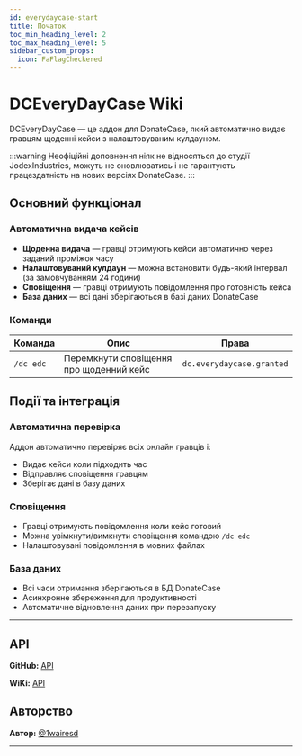 ```yaml
---
id: everydaycase-start
title: Початок
toc_min_heading_level: 2
toc_max_heading_level: 5
sidebar_custom_props:
  icon: FaFlagCheckered
---
```


# DCEveryDayCase Wiki

DCEveryDayCase — це аддон для DonateCase, який автоматично видає гравцям щоденні кейси з налаштовуваним кулдауном.

:::warning
Неофіційні доповнення ніяк не відносяться до студії JodexIndustries, можуть не оновлюватись і не гарантують працездатність на нових версіях DonateCase.
:::

## Основний функціонал

### Автоматична видача кейсів
- **Щоденна видача** — гравці отримують кейси автоматично через заданий проміжок часу
- **Налаштовуваний кулдаун** — можна встановити будь-який інтервал (за замовчуванням 24 години)
- **Сповіщення** — гравці отримують повідомлення про готовність кейса
- **База даних** — всі дані зберігаються в базі даних DonateCase

### Команди
| Команда | Опис | Права |
|---------|------|-------|
| `/dc edc` | Перемкнути сповіщення про щоденний кейс | `dc.everydaycase.granted` |


## Події та інтеграція

### Автоматична перевірка
Аддон автоматично перевіряє всіх онлайн гравців і:
- Видає кейси коли підходить час
- Відправляє сповіщення гравцям
- Зберігає дані в базу даних

### Сповіщення
- Гравці отримують повідомлення коли кейс готовий
- Можна увімкнути/вимкнути сповіщення командою `/dc edc`
- Налаштовувані повідомлення в мовних файлах

### База даних
- Всі часи отримання зберігаються в БД DonateCase
- Асинхронне збереження для продуктивності
- Автоматичне відновлення даних при перезапуску

---
## API

**GitHub:** [API](https://github.com/1wairesd/DCEveryDayCase)

**WiKi:** [API](./API/everydaycase-api-install)

## Авторство

**Автор:** [@1wairesd](https://github.com/1wairesd)  

---

